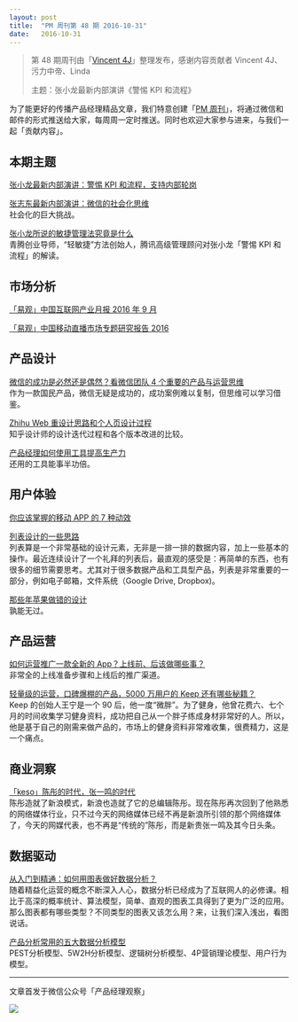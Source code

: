 ```yaml
---
layout: post
title:  "PM 周刊第 48 期 2016-10-31"
date:   2016-10-31
---
```


> 第 48 期周刊由「[Vincent 4J](http://pmweekly.com/contributors#vincetn4j)」整理发布，感谢内容贡献者 Vincent 4J、污力中帝、Linda
> 
> 主题：张小龙最新内部演讲《警惕 KPI 和流程》   

为了能更好的传播产品经理精品文章，我们特意创建「[PM 周刊](http://pmweekly.com/)」，将通过微信和邮件的形式推送给大家，每周周一定时推送。同时也欢迎大家参与进来，与我们一起「贡献内容」。    

## 本期主题  

[张小龙最新内部演讲：警惕 KPI 和流程，支持内部轮岗](http://mp.weixin.qq.com/s?__biz=Mjc1NjM3MjY2MA==&mid=2691313899&idx=1&sn=afc65a6b6ca228c7738fd184c9b1c17c&chksm=a9eb8f309e9c062673e47591e8512fee2d3919d60526881c30ae8bf517e41c4e1d47df7e0a10&mpshare=1&scene=1&srcid=1029wkuWRCLfxGhikqJSNmQU#rd)    

[张志东最新内部演讲：微信的社会化思维](http://mp.weixin.qq.com/s?__biz=MjM5OTY2ODYyMQ==&mid=2652749518&idx=1&sn=b651bf1ad4172c465c6429bda7ca354e&chksm=bcdee02c8ba9693ae0431f1d7c53d2d2ce6a7bd9507400740e61cb726353eefb6b67ade78ed3&mpshare=1&scene=1&srcid=1031WGzPBPXXtNbaX96VjM7E#rd)   
社会化的巨大挑战。  

[张小龙所说的敏捷管理法究竟是什么](http://mp.weixin.qq.com/s?__biz=MjM5NjAzODk0MA==&mid=2651271367&idx=1&sn=34d8fd174cc9dc36ea033ae717a9fe5c&chksm=bd1cc0b48a6b49a2270bf51a145047b634a1847c92dc0b1693e096cdb6e50cf4eba46fce68dd&mpshare=1&scene=1&srcid=1031yaoV6VY3JdZMw4Q8NvGx#rd)  
青腾创业导师，“轻敏捷”方法创始人，腾讯高级管理顾问对张小龙「警惕 KPI 和流程」的解读。   

## 市场分析

[「易观」中国互联网产业月报 2016 年 9 月](http://m.analysys.cn/report/detail/1000332.html)   

[「易观」中国移动直播市场专题研究报告 2016](http://mp.weixin.qq.com/s?__biz=MjM5OTExMjkwMA==&mid=2651874675&idx=1&sn=c996933054abd0c6a9fe84bf5d3966ee&chksm=bd24bcd88a5335ce97d7dc0d569b23fc6f12723cdfb30edec396da8d197a15e4f7070fb66d94&mpshare=1&scene=1&srcid=1031bmpl9uEtI1FdG4zPyHdJ#rd)        

## 产品设计 

[微信的成功是必然还是偶然？看微信团队 4 个重要的产品与运营思维](http://mp.weixin.qq.com/s?__biz=MzIxMzM0OTYzMg==&mid=2247484810&idx=1&sn=5577fe8f8429e9e5fc502caadde3a29a&chksm=97b961e5a0cee8f3c52b46165763060e4a8a6b87fff568f024973ee5754a8ec717c58f741329&mpshare=1&scene=1&srcid=1031QVPFDHh2crVvHIZXbio4#rd)   
作为一款国民产品，微信无疑是成功的，成功案例难以复制，但思维可以学习借鉴。   

[Zhihu Web 重设计思路和个人页设计过程](https://zhuanlan.zhihu.com/p/23215775)   
知乎设计师的设计迭代过程和各个版本改进的比较。   

[产品经理如何使用工具提高生产力](http://mp.weixin.qq.com/s?__biz=MzIxODU2MDM4Nw==&mid=2247483759&idx=1&sn=6cd207cafe214936ead5bbee6c7bed0f&chksm=97e9e383a09e6a955295e3d44ddbebd7aa7707967b5dab29e1c5527ec0c6c5043612267e0eaf&mpshare=1&scene=1&srcid=1027DBcdBDlI6taaQVHg774w#rd)   
还用的工具能事半功倍。  

## 用户体验

[你应该掌握的移动 APP 的 7 种动效](http://mp.weixin.qq.com/s?__biz=MzAxNDAxOTcxOQ==&mid=2650936052&idx=1&sn=b7b200814e7a728ac758a28a234d326b&chksm=806f0f1cb718860a28e0a3f9805a86005e1ee3f0829790bd24820eda50a3d1aad7e6f38a17e5&mpshare=1&scene=1&srcid=1031z0PMxfw7UKtMdo44OuNv#rd)   

[列表设计的一些思路](http://mp.weixin.qq.com/s?__biz=MjM5NjA3ODI3Ng==&mid=2649828844&idx=1&sn=5f6e2f76a9d4af2f175f8a99dc97c1af&chksm=beeb3a47899cb351ee75645366552b63b2d3c89477ede221d796c678cf95ce1325dfb3796d06&mpshare=1&scene=1&srcid=1027fJTJeGq9bGs0cGMYk9ZY#rd)   
列表算是一个非常基础的设计元素，无非是一排一排的数据内容，加上一些基本的操作。最近连续设计了一个礼拜的列表后，最直观的感受是：再简单的东西，也有很多的细节需要思考。尤其对于很多数据产品和工具型产品，列表是非常重要的一部分，例如电子邮箱，文件系统（Google Drive, Dropbox)。  

[那些年苹果做错的设计](http://mp.weixin.qq.com/s?__biz=MjM5NTQ5MjIyMA==&mid=2654538935&idx=1&sn=268e86c9b41708eaa47608ba95f796b6&chksm=bd3a14a48a4d9db2c6c017fb88aaa11ac005b7a3c6b04483af413bb98e52a36078084bc8a823&mpshare=1&scene=1&srcid=1031ESDutILrFUqqBYdubr1K#rd)   
孰能无过。   

## 产品运营

[如何运营推广一款全新的 App？上线前、后该做哪些事？](http://mp.weixin.qq.com/s?__biz=MzIxMzM0OTYzMg==&mid=2247484780&idx=1&sn=5e5d843b8dcef3c6a1af8290265c66b1&chksm=97b96103a0cee81524f12e6ae20652ff608429d6fcd871abe13b2bce178aabfba9597a8b017f&mpshare=1&scene=1&srcid=1026TXMFWGMabGC4JVsWqyB7#rd)   
非常全的上线准备步骤和上线后的推广渠道。  

[轻量级的运营，口碑爆棚的产品，5000 万用户的 Keep 还有哪些秘籍？](http://mp.weixin.qq.com/s?__biz=MzA3MDk4NzMzNg==&mid=2651705930&idx=1&sn=012bb853130a6f3f89df4d6ea6da346c&chksm=84cd096db3ba807b8daadadebe63062dc3c6bfbc089ff5c0dc6a980b29b4259a24e76759326b&mpshare=1&scene=1&srcid=1025D5WVw5q1S3dvYRZSaW3s#rd)    
Keep 的创始人王宁是一个 90 后，他一度“微胖”。为了健身，他曾花费六、七个月的时间收集学习健身资料，成功把自己从一个胖子练成身材非常好的人。所以，他是基于自己的刚需来做产品的，市场上的健身资料非常难收集，很费精力，这是一个痛点。  

## 商业洞察

[「keso」陈彤的时代，张一鸣的时代](http://mp.weixin.qq.com/s?__biz=MzI1ODIyMjAwMA==&mid=2247483868&idx=1&sn=acab758940c23db1c8dcd04a503d5da7&chksm=ea0a3303dd7dba15ed6a822c08b5349530b4ac6a0abad1c7791d1efe61f943fa1c5a698379e4&mpshare=1&scene=1&srcid=1031XYsihNy4LNKMiKG6M70I#rd)  
陈彤造就了新浪模式，新浪也造就了它的总编辑陈彤。现在陈彤再次回到了他熟悉的网络媒体行业，只不过今天的网络媒体已经不再是新浪所引领的那个网络媒体了，今天的网媒代表，也不再是“传统的”陈彤，而是新贵张一鸣及其今日头条。      

## 数据驱动   

[从入门到精通：如何用图表做好数据分析？](http://mp.weixin.qq.com/s?__biz=MzI2MTAxOTk5OQ==&mid=2650941773&idx=1&sn=90a96823286389c50e85fdb9e4e739a5&chksm=f196497dc6e1c06bb4e1117dc46791d675ac7813a1b6596883b7c22e37bf8135985ace8e1b05&mpshare=1&scene=1&srcid=1031cbN2DMj2tqIsDdBuoodV#rd)   
随着精益化运营的概念不断深入人心，数据分析已经成为了互联网人的必修课。相比于高深的概率统计、算法模型，简单、直观的图表工具得到了更为广泛的应用。那么图表都有哪些类型？不同类型的图表又该怎么用？来，让我们深入浅出，看图说话。         

[产品分析常用的五大数据分析模型](http://mp.weixin.qq.com/s?__biz=MzIxMzM0OTYzMg==&mid=2247484791&idx=1&sn=e703d1759f32a8910940fdc420f1a1f0&chksm=97b96118a0cee80e5f3372f870c106e980e6c9467c55d3ff6f506c8bd837c1e15bb8b4146576&mpshare=1&scene=1&srcid=1027yiOKNyFbWbbBjhY8wf1K#rd)   
PEST分析模型、5W2H分析模型、逻辑树分析模型、4P营销理论模型、用户行为模型。      

---
文章首发于微信公众号「产品经理观察」   
  
![](http://com-4jplus-temp.qiniudn.com/pmweekly-weixin.jpg)   